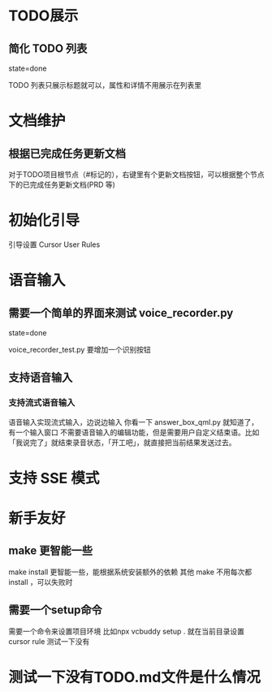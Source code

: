 # TODO展示

## 简化 TODO 列表
state=done

TODO 列表只展示标题就可以，属性和详情不用展示在列表里

# 文档维护

## 根据已完成任务更新文档
对于TODO项目根节点（#标记的），右键里有个更新文档按钮，可以根据整个节点下的已完成任务更新文档(PRD 等)

# 初始化引导
引导设置 Cursor User Rules

# 语音输入

## 需要一个简单的界面来测试 voice_recorder.py
state=done

voice_recorder_test.py 要增加一个识别按钮

## 支持语音输入

### 支持流式语音输入
语音输入实现流式输入，边说边输入
你看一下 answer_box_qml.py 就知道了，有一个输入窗口
不需要语音输入的编辑功能，但是需要用户自定义结束语。比如「我说完了」就结束录音状态，「开工吧」，就直接把当前结果发送过去。

# 支持 SSE 模式

# 新手友好

## make 更智能一些
make install 更智能一些，能根据系统安装额外的依赖
其他 make 不用每次都 install ，可以失败时

## 需要一个setup命令
需要一个命令来设置项目环境
比如npx vcbuddy setup .
就在当前目录设置cursor rule
测试一下没有

# 测试一下没有TODO.md文件是什么情况
